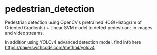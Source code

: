 # pedestrian_detection

Pedestrian detection using OpenCV's pretrained HOG(Histogram of Oriented Gradients) + Linear SVM model to detect pedestrians in images and video streams.

In addition using YOLOv4 advanced detection model.
find info here https://paperswithcode.com/method/yolov4
